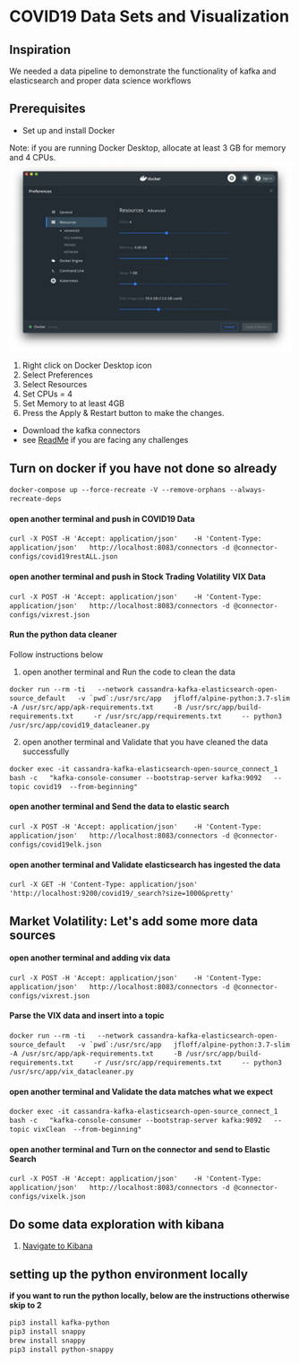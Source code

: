 # COVID19 Data Sets and Visualization

## Inspiration
We needed a data pipeline to demonstrate the functionality of  kafka and elasticsearch and proper data science workflows

## Prerequisites
* Set up and install Docker

Note: if you are running Docker Desktop, allocate at least 3 GB for memory and 4 CPUs.
![alt text](./docker_setting.jpg "Docker settings")

1. Right click on Docker Desktop icon
1. Select Preferences
1. Select Resources
1. Set CPUs = 4
1. Set Memory to at least 4GB
1. Press the Apply & Restart button to make the changes.
* Download the kafka connectors 
* see [ReadMe](./README.md) if you are facing any challenges

## Turn on docker if you have not done so already

```
docker-compose up --force-recreate -V --remove-orphans --always-recreate-deps
```

#### open another terminal and push in COVID19 Data
```
curl -X POST -H 'Accept: application/json'    -H 'Content-Type: application/json'   http://localhost:8083/connectors -d @connector-configs/covid19restALL.json
```

#### open another terminal and push in Stock Trading Volatility VIX Data
```
curl -X POST -H 'Accept: application/json'    -H 'Content-Type: application/json'   http://localhost:8083/connectors -d @connector-configs/vixrest.json
```

#### Run the python data cleaner

Follow instructions below

1. open another terminal and Run the code to clean the data

```
docker run --rm -ti   --network cassandra-kafka-elasticsearch-open-source_default   -v `pwd`:/usr/src/app   jfloff/alpine-python:3.7-slim     -A /usr/src/app/apk-requirements.txt     -B /usr/src/app/build-requirements.txt     -r /usr/src/app/requirements.txt     -- python3 /usr/src/app/covid19_datacleaner.py
```

2. open another terminal and Validate that you have cleaned the data successfully
```
docker exec -it cassandra-kafka-elasticsearch-open-source_connect_1 bash -c   "kafka-console-consumer --bootstrap-server kafka:9092   --topic covid19  --from-beginning"
```

#### open another terminal and Send the data to elastic search
```
curl -X POST -H 'Accept: application/json'    -H 'Content-Type: application/json'   http://localhost:8083/connectors -d @connector-configs/covid19elk.json
```

#### open another terminal and Validate elasticsearch has ingested the data

```
curl -X GET -H 'Content-Type: application/json' 'http://localhost:9200/covid19/_search?size=1000&pretty'
```

## Market Volatility: Let's add some more data sources

#### open another terminal and adding vix data

```
curl -X POST -H 'Accept: application/json'    -H 'Content-Type: application/json'   http://localhost:8083/connectors -d @connector-configs/vixrest.json
```

#### Parse the VIX data and insert into a topic

```
docker run --rm -ti   --network cassandra-kafka-elasticsearch-open-source_default   -v `pwd`:/usr/src/app   jfloff/alpine-python:3.7-slim     -A /usr/src/app/apk-requirements.txt     -B /usr/src/app/build-requirements.txt     -r /usr/src/app/requirements.txt     -- python3 /usr/src/app/vix_datacleaner.py
```

#### open another terminal and Validate the data matches what we expect

```
docker exec -it cassandra-kafka-elasticsearch-open-source_connect_1 bash -c   "kafka-console-consumer --bootstrap-server kafka:9092   --topic vixClean  --from-beginning"
```

#### open another terminal and Turn on the connector and send to Elastic Search

```
curl -X POST -H 'Accept: application/json'    -H 'Content-Type: application/json'   http://localhost:8083/connectors -d @connector-configs/vixelk.json
```

## Do some data exploration with kibana
1. [Navigate to Kibana](http://localhost:5601/app/kibana#/management/kibana/index_pattern?_g=())

## setting up the python environment locally

**if you want to run the python locally, below are the instructions otherwise skip to 2**

```
pip3 install kafka-python
pip3 install snappy
brew install snappy
pip3 install python-snappy
```



